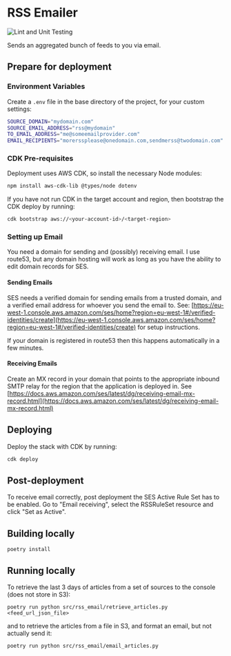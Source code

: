 # RSS Emailer

![Lint and Unit Testing](https://github.com/eamonmason/rss-email/actions/workflows/lint_and_test.yml/badge.svg)

Sends an aggregated bunch of feeds to you via email.

## Prepare for deployment

### Environment Variables

Create a `.env` file in the base directory of the project, for your custom settings:

```sh
SOURCE_DOMAIN="mydomain.com"
SOURCE_EMAIL_ADDRESS="rss@mydomain"
TO_EMAIL_ADDRESS="me@someemailprovider.com"
EMAIL_RECIPIENTS="morerssplease@onedomain.com,sendmerss@twodomain.com"
```

### CDK Pre-requisites

Deployment uses AWS CDK, so install the necessary Node modules:

```sh
npm install aws-cdk-lib @types/node dotenv
```

If you have not run CDK in the target account and region, then bootstrap the CDK deploy by running:

```sh
cdk bootstrap aws://<your-account-id>/<target-region>
```

### Setting up Email

You need a domain for sending and (possibly) receiving email. I use route53, but any domain hosting will work as long as you have the ability to edit domain records for SES.

#### Sending Emails

SES needs a verified domain for sending emails from a trusted domain, and a verified email address for whoever you send the email to. See: [https://eu-west-1.console.aws.amazon.com/ses/home?region=eu-west-1#/verified-identities/create](https://eu-west-1.console.aws.amazon.com/ses/home?region=eu-west-1#/verified-identities/create) for setup instructions.

If your domain is registered in route53 then this happens automatically in a few minutes.

#### Receiving Emails

Create an MX record in your domain that points to the appropriate inbound SMTP relay for the region that the application is deployed in. See [https://docs.aws.amazon.com/ses/latest/dg/receiving-email-mx-record.html](https://docs.aws.amazon.com/ses/latest/dg/receiving-email-mx-record.html)

## Deploying

Deploy the stack with CDK by running:

```sh
cdk deploy
```

## Post-deployment

To receive email correctly, post deployment the SES Active Rule Set has to be enabled. Go to "Email receiving", select the RSSRuleSet resource and click "Set as Active".

## Building locally

```poetry install```

## Running locally

To retrieve the last 3 days of articles from a set of sources to the console (does not store in S3):

```poetry run python src/rss_email/retrieve_articles.py <feed_url_json_file>```

and to retrieve the articles from a file in S3, and format an email, but not actually send it:

```poetry run python src/rss_email/email_articles.py```
